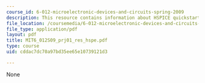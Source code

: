 ```yaml
---
course_id: 6-012-microelectronic-devices-and-circuits-spring-2009
description: This resource contains information about HSPICE quickstart guide.
file_location: /coursemedia/6-012-microelectronic-devices-and-circuits-spring-2009/cddac7dc70a97bd35ee65e10739121d3_MIT6_012S09_prj01_res_hspe.pdf
file_type: application/pdf
layout: pdf
title: MIT6_012S09_prj01_res_hspe.pdf
type: course
uid: cddac7dc70a97bd35ee65e10739121d3

---
```

None